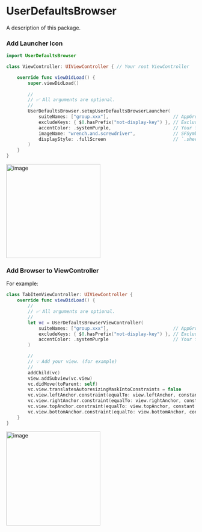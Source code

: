 # UserDefaultsBrowser

A description of this package.

### Add Launcher Icon

```swift
import UserDefaultsBrowser

class ViewController: UIViewController { // Your root ViewController

    override func viewDidLoad() {
        super.viewDidLoad()
        
        //
        // ✅ All arguments are optional.
        //
        UserDefaultsBrowser.setupUserDefaultsBrowserLauncher(
            suiteNames: ["group.xxx"],                        // AppGroups IDs
            excludeKeys: { $0.hasPrefix("not-display-key") }, // Exclude keys
            accentColor: .systemPurple,                       // Your favorite color
            imageName: "wrench.and.screwdriver",              // SFSymbols name
            displayStyle: .fullScreen                         // `.sheet` or `.fullScreen`
        )
    }
}
```

<img width="250" alt="image" src="https://user-images.githubusercontent.com/2990285/167238791-e15f66d4-0f03-4503-a9fd-141c55f60bfa.png">

### Add Browser to ViewController

For example:

```swift
class TabItemViewController: UIViewController {
    override func viewDidLoad() {
        //
        // ✅ All arguments are optional.
        //
        let vc = UserDefaultsBrowserViewController(
            suiteNames: ["group.xxx"],                        // AppGroups IDs
            excludeKeys: { $0.hasPrefix("not-display-key") }, // Exclude keys
            accentColor: .systemPurple                        // Your favorite color
        )

        //
        // 💡 Add your view. (for example)
        //
        addChild(vc)
        view.addSubview(vc.view)
        vc.didMove(toParent: self)
        vc.view.translatesAutoresizingMaskIntoConstraints = false
        vc.view.leftAnchor.constraint(equalTo: view.leftAnchor, constant: 0).isActive = true
        vc.view.rightAnchor.constraint(equalTo: view.rightAnchor, constant: 0).isActive = true
        vc.view.topAnchor.constraint(equalTo: view.topAnchor, constant: 0).isActive = true
        vc.view.bottomAnchor.constraint(equalTo: view.bottomAnchor, constant: 0).isActive = true
    }
}
```

<img width="250" alt="image" src="https://user-images.githubusercontent.com/2990285/167238851-b287e307-5482-49d4-a2ec-05bef78269cd.png">

